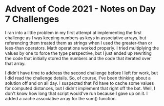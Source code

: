 # Advent of Code 2021 - Notes on Day 7 Challenges

I ran into a little problem in my first attempt at implementing the first challenge as I was keeping numbers as keys in associative arrays, but referencing them treated them as strings when I used the greater-than or less-than operators.  Math operations worked properly.  I tried multiplying the values by one to force the type perspective, but I just ended up rewriting the code that initially stored the numbers and the code that iterated over that array.

I didn't have time to address the second challenge before I left for work, but I did read the challenge details.  So, of course, I've been thinking about a solution off and on all day.  I suspected that I'd have to cache some values for computed distances, but I didn't implement that right off the bat.  Well, I don't know how long that script would've run because I gave up on it.  I added a cache associative array for the sum() function.

